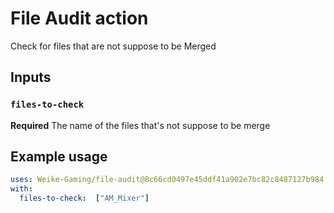 # File Audit action

Check for files that are not suppose to be Merged

## Inputs

### `files-to-check`

**Required** The name of the files that's not suppose to be merge

## Example usage

```yaml
uses: Weike-Gaming/file-audit@8c66cd0497e45ddf41a902e7bc82c8487127b984
with:
  files-to-check:  ["AM_Mixer"]
```